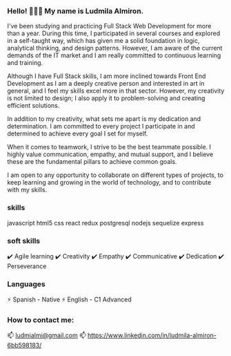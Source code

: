 
### Hello! 👋👋👋 My name is Ludmila Almiron.

I've been studying and practicing Full Stack Web Development for more than a year. During this time, I participated in several courses and explored in a self-taught way, which has given me a solid foundation in logic, analytical thinking, and design patterns. However, I am aware of the current demands of the IT market and I am really committed to continuous learning and training.

Although I have Full Stack skills, I am more inclined towards Front End Development as I am a deeply creative person and interested in art in general, and I feel my skills excel more in that sector. However, my creativity is not limited to design; I also apply it to problem-solving and creating efficient solutions.

In addition to my creativity, what sets me apart is my dedication and determination. I am committed to every project I participate in and determined to achieve every goal I set for myself.

When it comes to teamwork, I strive to be the best teammate possible. I highly value communication, empathy, and mutual support, and I believe these are the fundamental pillars to achieve common goals.

I am open to any opportunity to collaborate on different types of projects, to keep learning and growing in the world of technology, and to contribute with my skills.

### skills
javascript html5 css react redux postgresql nodejs sequelize express

### soft skills
✔️ Agile learning
✔️ Creativity
✔️ Empathy
✔️ Communicative
✔️ Dedication
✔️ Perseverance

### Languages
⚡ Spanish - Native
⚡ English - C1 Advanced

### How to contact me:
📫 ludmialmi@gmail.com
📫 https://www.linkedin.com/in/ludmila-almiron-6bb598183/

<!--
**ludmila-almiron/Ludmila-Almiron** is a ✨ _special_ ✨ repository because its `README.md` (this file) appears on your GitHub profile.

Here are some ideas to get you started:

- 🔭 I’m currently working on ...
- 🌱 I’m currently learning ...
- 👯 I’m looking to collaborate on ...
- 🤔 I’m looking for help with ...
- 💬 Ask me about ...
- 📫 How to reach me: ...
- 😄 Pronouns: ...
- ⚡ Fun fact: ...
-->
